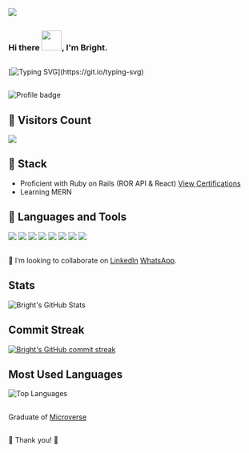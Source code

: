 ![](https://img.shields.io/badge/Microverse-blueviolet)
##

### Hi there <img src="https://emoji.gg/assets/emoji/wavegif_1860.gif" width="40" height="40"/>, I'm Bright.

## 

[![Typing SVG](https://readme-typing-svg.herokuapp.com?font=Popins&duration=4700&color=E8A44FED&lines=Over+8+years+of+active+experience.;I+build+edge+cutting+business+logic.;Always+happy+to+learn+new+stuff.;I+am+open+to+new+opportunities.)](https://git.io/typing-svg)

##

![Profile badge](https://www.codewars.com/users/brytebee/badges/large)

## 👱 Visitors Count
<img src="https://profile-counter.glitch.me/Anny85-code/count.svg" />

## 
## 🥇 Stack
- Proficient with Ruby on Rails (ROR API & React) [View Certifications](https://drive.google.com/drive/folders/1YTzyAB8O0XnXbpom8UfLAPCVqY9zp5Ly?usp=sharing)
- Learning MERN

## 
## 🥇 Languages and Tools
![](https://img.shields.io/badge/JS-React-brightgreen) ![](https://img.shields.io/badge/js-node-green) ![](https://img.shields.io/badge/HTML5-SemanticTAGS-orange) ![](https://img.shields.io/badge/CSS-CSS3-blue) ![](https://img.shields.io/badge/Ruby-Rail-red) ![](https://img.shields.io/badge/HTML-haml-yellow) ![](https://img.shields.io/badge/git-Git-brightgreen) ![](https://img.shields.io/badge/Git-GitBash-green)

## 

👯 I’m looking to collaborate on [LinkedIn](https://www.linkedin.com/in/brytebee/) [WhatsApp](https://wa.me/2347066324306).

## 
## Stats 
![Bright's GitHub Stats](https://github-readme-stats.vercel.app/api?username=brytebee&show_icons=true&locale=en&theme=tokyonight)
  
 ## 
 ## Commit Streak
[![Bright's GitHub commit streak](https://github-readme-streak-stats.herokuapp.com/?user=brytebee&theme=tokyonight)](https://git.io/streak-stats)
 ## Most Used Languages
![Top Languages](https://github-readme-stats.vercel.app/api/top-langs?username=brytebee&show_icons=true&locale=en&layout=compact&theme=tokyonight)

## 
Graduate of [Microverse](https://www.microverse.org/?grsf=fds6ce)

## 
🤝 Thank you! 🤝
